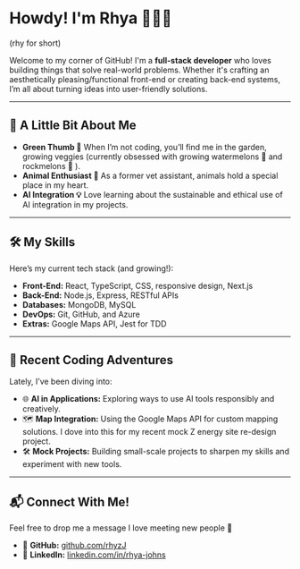 # Howdy! I'm Rhya 👩🏼‍🌾
(rhy for short)

Welcome to my corner of GitHub! I'm a **full-stack developer** who loves building things that solve real-world problems. Whether it's crafting an aesthetically pleasing/functional front-end or creating back-end systems, I’m all about turning ideas into user-friendly solutions.  

---

## 🌟 A Little Bit About Me  

-  **Green Thumb  🌱**  When I’m not coding, you’ll find me in the garden, growing veggies (currently obsessed with growing watermelons 🍉 and rockmelons 🍈 ).  
-  **Animal Enthusiast  🐾** As a former vet assistant, animals hold a special place in my heart.  
-  **AI Integration  💡**  Love learning about the sustainable and ethical use of AI integration in my projects.

---

## 🛠️ My Skills  

Here’s my current tech stack (and growing!):  
- **Front-End:** React, TypeScript, CSS, responsive design, Next.js  
- **Back-End:** Node.js, Express, RESTful APIs  
- **Databases:** MongoDB, MySQL  
- **DevOps:** Git, GitHub, and Azure  
- **Extras:** Google Maps API, Jest for TDD

---

## 🌱 Recent Coding Adventures  

Lately, I’ve been diving into:  
- 🌐 **AI in Applications:** Exploring ways to use AI tools responsibly and creatively.  
- 🗺️ **Map Integration:** Using the Google Maps API for custom mapping solutions. I dove into this for my recent mock Z energy site re-design project.
- 🛠️ **Mock Projects:** Building small-scale projects to sharpen my skills and experiment with new tools.    

---

## 📬 Connect With Me!

Feel free to drop me a message I love meeting new people 💖 

- 🌟 **GitHub:** [github.com/rhyzJ](https://github.com/rhyzJ)  
- 💼 **LinkedIn:** [linkedin.com/in/rhya-johns](https://linkedin.com/in/rhya-johns)
